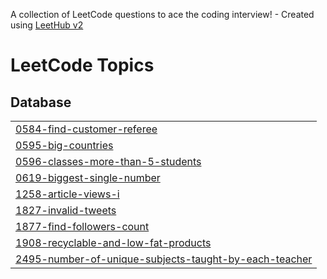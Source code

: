 A collection of LeetCode questions to ace the coding interview! - Created using [LeetHub v2](https://github.com/arunbhardwaj/LeetHub-2.0)
<!---LeetCode Topics Start-->
# LeetCode Topics
## Database
|  |
| ------- |
| [0584-find-customer-referee](https://github.com/SinhaAshi/SQLQUEST/tree/master/0584-find-customer-referee) |
| [0595-big-countries](https://github.com/SinhaAshi/SQLQUEST/tree/master/0595-big-countries) |
| [0596-classes-more-than-5-students](https://github.com/SinhaAshi/SQLQUEST/tree/master/0596-classes-more-than-5-students) |
| [0619-biggest-single-number](https://github.com/SinhaAshi/SQLQUEST/tree/master/0619-biggest-single-number) |
| [1258-article-views-i](https://github.com/SinhaAshi/SQLQUEST/tree/master/1258-article-views-i) |
| [1827-invalid-tweets](https://github.com/SinhaAshi/SQLQUEST/tree/master/1827-invalid-tweets) |
| [1877-find-followers-count](https://github.com/SinhaAshi/SQLQUEST/tree/master/1877-find-followers-count) |
| [1908-recyclable-and-low-fat-products](https://github.com/SinhaAshi/SQLQUEST/tree/master/1908-recyclable-and-low-fat-products) |
| [2495-number-of-unique-subjects-taught-by-each-teacher](https://github.com/SinhaAshi/SQLQUEST/tree/master/2495-number-of-unique-subjects-taught-by-each-teacher) |
<!---LeetCode Topics End-->